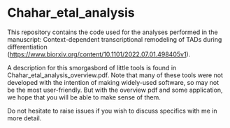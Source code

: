 # Chahar_etal_analysis
This repository contains the code used for the analyses performed in the manuscript: Context-dependent transcriptional remodeling of TADs during differentiation (https://www.biorxiv.org/content/10.1101/2022.07.01.498405v1).

A description for this smorgasbord of little tools is found in Chahar_etal_analysis_overview.pdf. Note that many of these tools were not developed with the intention of making widely-used software, so may not be the most user-friendly. But with the overview pdf and some application, we hope that you will be able to make sense of them.

Do not hesitate to raise issues if you wish to discuss specifics with me in more detail.
